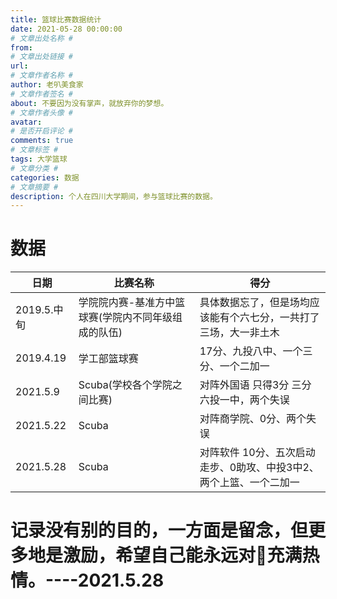 ```yaml
---
title: 篮球比赛数据统计
date: 2021-05-28 00:00:00
# 文章出处名称 #
from: 
# 文章出处链接 #
url: 
# 文章作者名称 #
author: 老叭美食家
# 文章作者签名 #
about: 不要因为没有掌声，就放弃你的梦想。
# 文章作者头像 #
avatar: 
# 是否开启评论 #
comments: true
# 文章标签 #
tags: 大学篮球
# 文章分类 #
categories: 数据
# 文章摘要 #
description: 个人在四川大学期间，参与篮球比赛的数据。
---
```


# 数据

| 日期      | 比赛名称 | 得分 |
| ----------- | ----------- | ----|
| 2019.5.中旬     | 学院院内赛-基准方中篮球赛(学院内不同年级组成的队伍)       |  具体数据忘了，但是场均应该能有个六七分，一共打了三场，大一非土木|
| 2019.4.19   | 学工部篮球赛        |17分、九投八中、一个三分、一个二加一|
|2021.5.9|Scuba(学校各个学院之间比赛)|对阵外国语 只得3分 三分六投一中，两个失误|
|2021.5.22|Scuba|对阵商学院、0分、两个失误|
|2021.5.28|Scuba|对阵软件 10分、五次启动走步、0助攻、中投3中2、两个上篮、一个二加一|

# 记录没有别的目的，一方面是留念，但更多地是激励，希望自己能永远对🏀充满热情。----2021.5.28